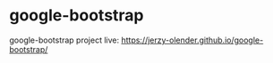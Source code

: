 # google-bootstrap
google-bootstrap project
live: https://jerzy-olender.github.io/google-bootstrap/

